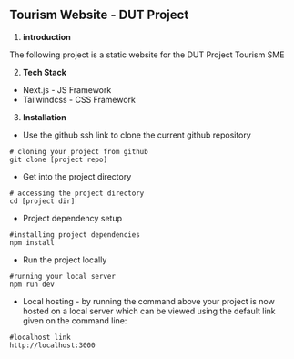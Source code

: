 ## Tourism Website - DUT Project

1. **introduction**

The following project is a static website for the DUT Project Tourism SME

2. **Tech Stack**

* Next.js - JS Framework
* Tailwindcss - CSS Framework

3. **Installation**

* Use the github ssh link to clone the current github repository

```shell
# cloning your project from github
git clone [project repo]
```

* Get into the project directory

```shell
# accessing the project directory
cd [project dir]
```

* Project dependency setup

```shell
#installing project dependencies
npm install
```

* Run the project locally

```shell
#running your local server
npm run dev
```

* Local hosting - by running the command above your project is now hosted on a local server which can be viewed using the default link given on the command line:

```shell
#localhost link
http://localhost:3000
```
